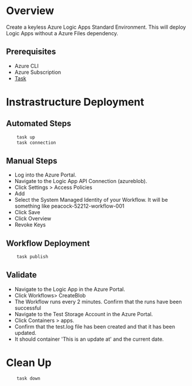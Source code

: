 # Overview

Create a keyless Azure Logic Apps Standard Environment. This will deploy Logic Apps without a Azure Files dependency.

## Prerequisites
* Azure CLI
* Azure Subscription
* [Task](https://taskfile.dev/#/installation)

# Instrastructure Deployment
## Automated Steps
```bash
    task up
    task connection
``` 

## Manual Steps
* Log into the Azure Portal.
* Navigate to the Logic App API Connection (azureblob).
* Click Settings > Access Policies
* Add 
* Select the System Managed Identity of your Workflow. It will be something like peacock-52212-workflow-001
* Click Save
* Click Overview
* Revoke Keys

## Workflow Deployment
```bash
    task publish
``` 

## Validate
* Navigate to the Logic App in the Azure Portal.
* Click Workflows> CreateBlob
* The Workflow runs every 2 minutes.  Confirm that the runs have been successful
* Navigate to the Test Storage Account in the Azure Portal.
* Click Containers > apps.
* Confirm that the test.log file has been created and that it has been updated.
* It should container 'This is an update at' and the current date.

# Clean Up
```bash
    task down
```